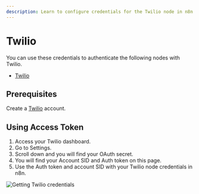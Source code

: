 ```yaml
---
description: Learn to configure credentials for the Twilio node in n8n
---
```


# Twilio

You can use these credentials to authenticate the following nodes with Twilio.
- [Twilio](../../nodes-library/nodes/Twilio/README.md)

## Prerequisites

Create a [Twilio](https://twilio.com/) account.

## Using Access Token

1. Access your Twilio dashboard.
2. Go to Settings.
3. Scroll down and you will find your OAuth secret.
4. You will find your Account SID and Auth token on this page.
5. Use the Auth token and account SID with your Twilio node credentials in n8n.

![Getting Twilio credentials](./using-access-token.gif)
